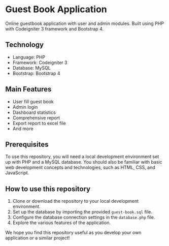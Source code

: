 # Guest Book Application

Online guestbook application with user and admin modules. Built using PHP with Codeigniter 3 framework and Bootstrap 4.

## Technology
- Language: PHP
- Framework: Codeigniter 3
- Database: MySQL
- Bootstrap: Bootstrap 4

## Main Features
- User fill guest book 
- Admin login
- Dashboard statistics
- Comprehensive report
- Export report to excel file
- And more

## Prerequisites

To use this repository, you will need a local development environment set up with PHP and a MySQL database. You should also be familiar with basic web development concepts and technologies, such as HTML, CSS, and JavaScript.

## How to use this repository

1. Clone or download the repository to your local development environment.
2. Set up the database by importing the provided `guest-book.sql` file.
3. Configure the database connection settings in the `database.php` file.
4. Explore the various features of the application.

We hope you find this repository useful as you develop your own application or a similar project!
